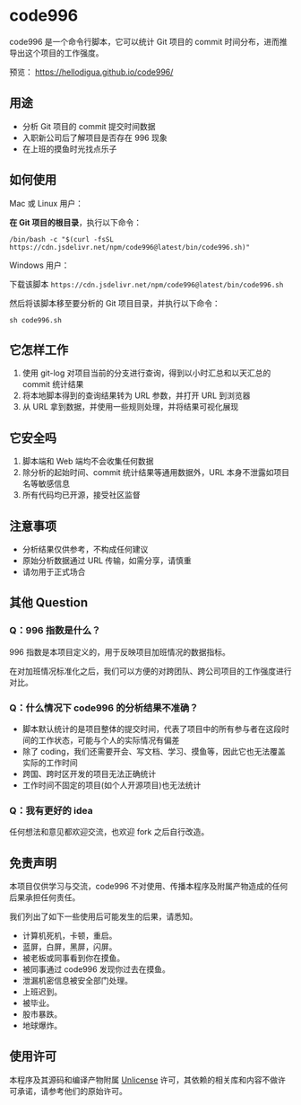 # code996

code996 是一个命令行脚本，它可以统计 Git 项目的 commit 时间分布，进而推导出这个项目的工作强度。

预览： https://hellodigua.github.io/code996/

## 用途

- 分析 Git 项目的 commit 提交时间数据
- 入职新公司后了解项目是否存在 996 现象
- 在上班的摸鱼时光找点乐子

## 如何使用

Mac 或 Linux 用户：

**在 Git 项目的根目录**，执行以下命令：

```
/bin/bash -c "$(curl -fsSL https://cdn.jsdelivr.net/npm/code996@latest/bin/code996.sh)"
```

Windows 用户：

下载该脚本 `https://cdn.jsdelivr.net/npm/code996@latest/bin/code996.sh`

然后将该脚本移至要分析的 Git 项目目录，并执行以下命令：

```
sh code996.sh
```

<!-- <details>
<summary>展开查看更多命令</summary>

```
```

</details> -->

## 它怎样工作

1. 使用 git-log 对项目当前的分支进行查询，得到以小时汇总和以天汇总的 commit 统计结果
2. 将本地脚本得到的查询结果转为 URL 参数，并打开 URL 到浏览器
3. 从 URL 拿到数据，并使用一些规则处理，并将结果可视化展现

## 它安全吗

1. 脚本端和 Web 端均不会收集任何数据
2. 除分析的起始时间、commit 统计结果等通用数据外，URL 本身不泄露如项目名等敏感信息
3. 所有代码均已开源，接受社区监督

## 注意事项

- 分析结果仅供参考，不构成任何建议
- 原始分析数据通过 URL 传输，如需分享，请慎重
- 请勿用于正式场合

## 其他 Question

### Q：996 指数是什么？

996 指数是本项目定义的，用于反映项目加班情况的数据指标。

在对加班情况标准化之后，我们可以方便的对跨团队、跨公司项目的工作强度进行对比。

### Q：什么情况下 code996 的分析结果不准确？

- 脚本默认统计的是项目整体的提交时间，代表了项目中的所有参与者在这段时间的工作状态，可能与个人的实际情况有偏差
- 除了 coding，我们还需要开会、写文档、学习、摸鱼等，因此它也无法覆盖实际的工作时间
- 跨国、跨时区开发的项目无法正确统计
- 工作时间不固定的项目(如个人开源项目)也无法统计

### Q：我有更好的 idea

任何想法和意见都欢迎交流，也欢迎 fork 之后自行改造。

## 免责声明

本项目仅供学习与交流，code996 不对使用、传播本程序及附属产物造成的任何后果承担任何责任。

我们列出了如下一些使用后可能发生的后果，请悉知。

- 计算机死机，卡顿，重启。
- 蓝屏，白屏，黑屏，闪屏。
- 被老板或同事看到你在摸鱼。
- 被同事通过 code996 发现你过去在摸鱼。
- 泄漏机密信息被安全部门处理。
- 上班迟到。
- 被毕业。
- 股市暴跌。
- 地球爆炸。

## 使用许可

本程序及其源码和编译产物附属 [Unlicense](LICENSE) 许可，其依赖的相关库和内容不做许可承诺，请参考他们的原始许可。
